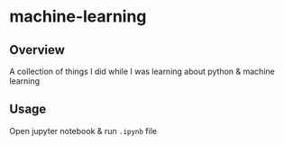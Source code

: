# machine-learning
## Overview
A collection of things I did while I was learning about python & machine learning

## Usage
Open jupyter notebook & run `.ipynb` file
